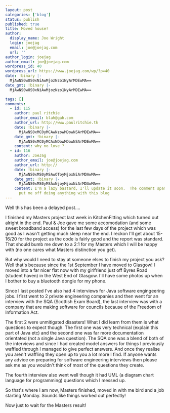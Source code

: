 ```yaml
---
layout: post
categories: ['blog']
status: publish
published: true
title: Moved house!
author:
  display_name: Joe Wright
  login: joejag
  email: joe@joejag.com
  url: ''
author_login: joejag
author_email: joe@joejag.com
wordpress_id: 40
wordpress_url: https://www.joejag.com/wp/?p=40
date: !binary |-
  MjAwNS0wOS0xNiAwMjozNzo1NyArMDEwMA==
date_gmt: !binary |-
  MjAwNS0wOS0xNiAwMjozNzo1NyArMDEwMA==

tags: []
comments:
  - id: 115
    author: paul ritchie
    author_email: blah@gah.com
    author_url: http://www.paulritchie.tk
    date: !binary |-
      MjAwNS0xMC0yMCAwNzowMDowNSArMDEwMA==
    date_gmt: !binary |-
      MjAwNS0xMC0yMCAxNDowMDowNSArMDEwMA==
    content: why no love ?
  - id: 116
    author: JoeJag
    author_email: joe@joejag.com
    author_url: http://
    date: !binary |-
      MjAwNS0xMS0yMSAwOToyMjoxNiArMDAwMA==
    date_gmt: !binary |-
      MjAwNS0xMS0yMSAxNjoyMjoxNiArMDAwMA==
    content: I'm a lazy bastard, I'll update it soon.  The comment spam I'm receiving
      put me off doing anything with this blog
---
```


<p>Well this has been a delayed post....</p>
<p>I finished my Masters project last week in KitchenFitting which turned out alright in the end.  Paul & Joe gave me some accomodation (and some sweet broadband access) for the last few days of the project which was good as I wasn't getting much sleep near the end.  I reckon I'll get about 15-16/20 for the project as the code is fairly good and the report was standard.  That should bumb me down to a 2:1 for my Masters which I will be happy with (no one cares what Masters distinction you get).</p>
<p>But why would I need to stay at someone elses to finish my project you ask?  Well that's because since the 1st September I have moved to Glasgow!  I moved into a far nicer flat now with my girlfriend just off Byres Road (student haven) in the West End of Glasgow.  I'll have some photos up when I bother to buy a bluetooth dongle for my phone.</p>
<p>Since I last posted I've also had 4 interviews for Java software engingeering jobs.  I first went to 2 private engineering companies and then went for an interview with the SQA (Scottish Exam Board), the last interview was with a company that are making software for councils because of the Freedom of Information Act.</p>
<p>The first 2 were unmitigated disasters!  What I did learn from them is what questions to expect though.  The first one was very technical (explain this part of Java etc) and the second one was far more documentation orientated (not a single Java question).  The SQA one was a blend of both of the interviews and since I had created model answers for things I previously waffled through I managed to give perfect answers.  And once they realise you aren't waffling they open up to you a lot more I find.  If anyone wants any advice on preparing for software engineering interviews then please ask me as you wouldn't think of most of the questions they create.</p>
<p>The fourth interview also went well though it had UML (a diagram chart language for programming) questions which I messed up.  </p>
<p>So that's where I am now, Masters finished, moved in with me bird and a job starting Monday.  Sounds like things worked out perfectly!</p>
<p>Now just to wait for the Masters result!</p>
